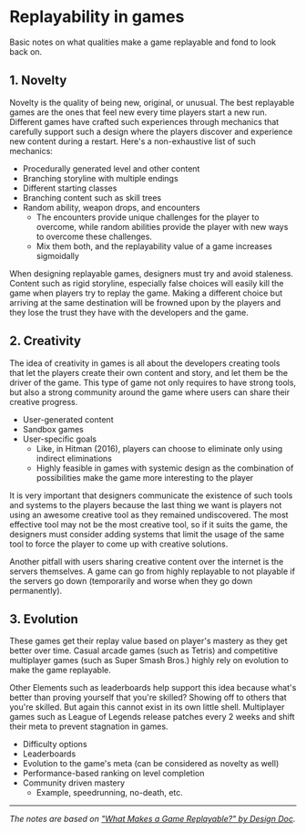 # Replayability in games

Basic notes on what qualities make a game replayable and fond to look back on.

## 1. Novelty

Novelty is the quality of being new, original, or unusual. The best replayable games are the ones that feel new every time players start a new run. Different games have crafted such experiences through mechanics that carefully support such a design where the players discover and experience new content during a restart. Here's a non-exhaustive list of such mechanics:

- Procedurally generated level and other content
- Branching storyline with multiple endings
- Different starting classes
- Branching content such as skill trees
- Random ability, weapon drops, and encounters
  - The encounters provide unique challenges for the player to overcome, while random abilities provide the player with new ways to overcome these challenges.
  - Mix them both, and the replayability value of a game increases sigmoidally



When designing replayable games, designers must try and avoid staleness. Content such as rigid storyline, especially false choices will easily kill the game when players try to replay the game. Making a different choice but arriving at the same destination will be frowned upon by the players and they lose the trust they have with the developers and the game.



## 2. Creativity

The idea of creativity in games is all about the developers creating tools that let the players create their own content and story, and let them be the driver of the game. This type of game not only requires to have strong tools, but also a strong community around the game where users can share their creative progress. 

- User-generated content
- Sandbox games
- User-specific goals 
  - Like, in Hitman (2016), players can choose to eliminate only using indirect eliminations
  - Highly feasible in games with systemic design as the combination of possibilities make the game more interesting to the player

It is very important that designers communicate the existence of such tools and systems to the players because the last thing we want is players not using an awesome creative tool as they remained undiscovered. The most effective tool may not be the most creative tool, so if it suits the game, the designers must consider adding systems that limit the usage of the same tool to force the player to come up with creative solutions.

Another pitfall with users sharing creative content over the internet is the servers themselves. A game can go from highly replayable to not playable if the servers go down (temporarily and worse when they go down permanently).



## 3. Evolution

These games get their replay value based on player's mastery as they get better over time. Casual arcade games (such as Tetris) and competitive multiplayer games (such as Super Smash Bros.) highly rely on evolution to make the game replayable. 

Other Elements such as leaderboards help support this idea because what's better than proving yourself that you're skilled? Showing off to others that you're skilled. But again this cannot exist in its own little shell. Multiplayer games such as League of Legends release patches every 2 weeks and shift their meta to prevent stagnation in games. 

- Difficulty options
- Leaderboards
- Evolution to the game's meta (can be considered as novelty as well)
- Performance-based ranking on level completion
- Community driven mastery
  - Example, speedrunning, no-death, etc.



---

*The notes are based on ["What Makes a Game Replayable?" by Design Doc](https://www.youtube.com/watch?v=AX_59mS8mr0).*
